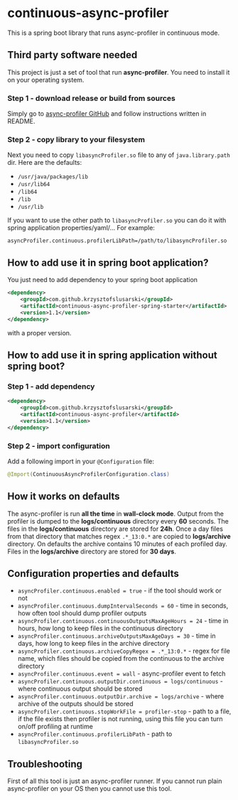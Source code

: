 # continuous-async-profiler
This is a spring boot library that runs async-profiler in continuous mode.

## Third party software needed

This project is just a set of tool that run **async-profiler**. You need to install it on your operating system. 

### Step 1 - download release or build from sources

Simply go to [async-profiler GitHub](https://github.com/jvm-profiling-tools/async-profiler) and follow instructions written in README.

### Step 2 - copy library to your filesystem

Next you need to copy ```libasyncProfiler.so``` file to any of ```java.library.path``` dir. Here are the defaults:

* ```/usr/java/packages/lib```
* ```/usr/lib64```
* ```/lib64```
* ```/lib```
* ```/usr/lib``` 

If you want to use the other path to  ```libasyncProfiler.so``` you can do it with spring application properties/yaml/... For example:

```properties
asyncProfiler.continuous.profilerLibPath=/path/to/libasyncProfiler.so
```

## How to add use it in spring boot application?

You just need to add dependency to your spring boot application

```xml
<dependency>
    <groupId>com.github.krzysztofslusarski</groupId>
    <artifactId>continuous-async-profiler-spring-starter</artifactId>
    <version>1.1</version>
</dependency>
```

with a proper version.

## How to add use it in spring application without spring boot?

### Step 1 - add dependency 

```xml
<dependency>
    <groupId>com.github.krzysztofslusarski</groupId>
    <artifactId>continuous-async-profiler</artifactId>
    <version>1.1</version>
</dependency>
```

### Step 2 - import configuration

Add a following import in your ```@Configuration``` file:
```java
@Import(ContinuousAsyncProfilerConfiguration.class)
```

## How it works on defaults

The async-profiler is run **all the time** in **wall-clock mode**. Output from the profiler is dumped to the **logs/continuous** directory every 
**60** seconds. The files in the **logs/continuous** directory are stored for **24h**. Once a day files from that directory that matches regex 
```.*_13:0.*``` are copied to **logs/archive** directory. On defaults the archive contains 10 minutes of each profiled day. Files in the 
**logs/archive** directory are stored for **30 days**. 

## Configuration properties and defaults

* ```asyncProfiler.continuous.enabled = true``` - if the tool should work or not
* ```asyncProfiler.continuous.dumpIntervalSeconds = 60``` - time in seconds, how often tool should dump profiler outputs
* ```asyncProfiler.continuous.continuousOutputsMaxAgeHours = 24``` - time in hours, how long to keep files in the continuous directory
* ```asyncProfiler.continuous.archiveOutputsMaxAgeDays = 30``` - time in days, how long to keep files in the archive directory
* ```asyncProfiler.continuous.archiveCopyRegex = .*_13:0.*``` - regex for file name, which files should be copied from the continuous to the archive directory
* ```asyncProfiler.continuous.event = wall``` - async-profiler event to fetch
* ```asyncProfiler.continuous.outputDir.continuous = logs/continuous``` - where continuous output should be stored
* ```asyncProfiler.continuous.outputDir.archive = logs/archive``` - where archive of the outputs should be stored
* ```asyncProfiler.continuous.stopWorkFile = profiler-stop``` - path to a file, if the file exists then profiler is not running, using this file you can turn
on/off profiling at runtime
* ```asyncProfiler.continuous.profilerLibPath``` - path to ```libasyncProfiler.so```

## Troubleshooting

First of all this tool is just an async-profiler runner. If you cannot run plain async-profiler on your OS then you cannot use this tool.